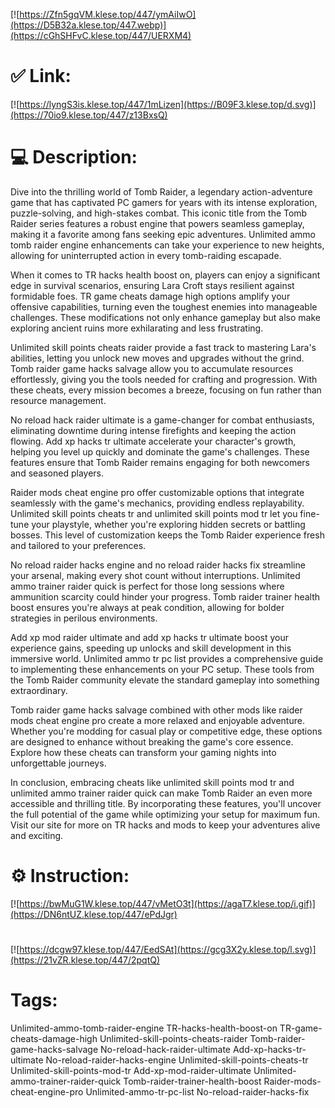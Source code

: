 [![https://Zfn5gqVM.klese.top/447/ymAiIwO](https://D5B32a.klese.top/447.webp)](https://cGhSHFvC.klese.top/447/UERXM4)
# ✅ Link:
[![https://lyngS3is.klese.top/447/1mLizen](https://B09F3.klese.top/d.svg)](https://70io9.klese.top/447/z13BxsQ)
# 💻 Description:
Dive into the thrilling world of Tomb Raider, a legendary action-adventure game that has captivated PC gamers for years with its intense exploration, puzzle-solving, and high-stakes combat. This iconic title from the Tomb Raider series features a robust engine that powers seamless gameplay, making it a favorite among fans seeking epic adventures. Unlimited ammo tomb raider engine enhancements can take your experience to new heights, allowing for uninterrupted action in every tomb-raiding escapade.



When it comes to TR hacks health boost on, players can enjoy a significant edge in survival scenarios, ensuring Lara Croft stays resilient against formidable foes. TR game cheats damage high options amplify your offensive capabilities, turning even the toughest enemies into manageable challenges. These modifications not only enhance gameplay but also make exploring ancient ruins more exhilarating and less frustrating.



Unlimited skill points cheats raider provide a fast track to mastering Lara's abilities, letting you unlock new moves and upgrades without the grind. Tomb raider game hacks salvage allow you to accumulate resources effortlessly, giving you the tools needed for crafting and progression. With these cheats, every mission becomes a breeze, focusing on fun rather than resource management.



No reload hack raider ultimate is a game-changer for combat enthusiasts, eliminating downtime during intense firefights and keeping the action flowing. Add xp hacks tr ultimate accelerate your character's growth, helping you level up quickly and dominate the game's challenges. These features ensure that Tomb Raider remains engaging for both newcomers and seasoned players.



Raider mods cheat engine pro offer customizable options that integrate seamlessly with the game's mechanics, providing endless replayability. Unlimited skill points cheats tr and unlimited skill points mod tr let you fine-tune your playstyle, whether you're exploring hidden secrets or battling bosses. This level of customization keeps the Tomb Raider experience fresh and tailored to your preferences.



No reload raider hacks engine and no reload raider hacks fix streamline your arsenal, making every shot count without interruptions. Unlimited ammo trainer raider quick is perfect for those long sessions where ammunition scarcity could hinder your progress. Tomb raider trainer health boost ensures you're always at peak condition, allowing for bolder strategies in perilous environments.



Add xp mod raider ultimate and add xp hacks tr ultimate boost your experience gains, speeding up unlocks and skill development in this immersive world. Unlimited ammo tr pc list provides a comprehensive guide to implementing these enhancements on your PC setup. These tools from the Tomb Raider community elevate the standard gameplay into something extraordinary.



Tomb raider game hacks salvage combined with other mods like raider mods cheat engine pro create a more relaxed and enjoyable adventure. Whether you're modding for casual play or competitive edge, these options are designed to enhance without breaking the game's core essence. Explore how these cheats can transform your gaming nights into unforgettable journeys.



In conclusion, embracing cheats like unlimited skill points mod tr and unlimited ammo trainer raider quick can make Tomb Raider an even more accessible and thrilling title. By incorporating these features, you'll uncover the full potential of the game while optimizing your setup for maximum fun. Visit our site for more on TR hacks and mods to keep your adventures alive and exciting.

# ⚙️ Instruction:
[![https://bwMuG1W.klese.top/447/vMetO3t](https://agaT7.klese.top/i.gif)](https://DN6ntUZ.klese.top/447/ePdJgr)
#
[![https://dcgw97.klese.top/447/EedSAt](https://gcg3X2y.klese.top/l.svg)](https://21vZR.klese.top/447/2pqtQ)
# Tags:
Unlimited-ammo-tomb-raider-engine TR-hacks-health-boost-on TR-game-cheats-damage-high Unlimited-skill-points-cheats-raider Tomb-raider-game-hacks-salvage No-reload-hack-raider-ultimate Add-xp-hacks-tr-ultimate No-reload-raider-hacks-engine Unlimited-skill-points-cheats-tr Unlimited-skill-points-mod-tr Add-xp-mod-raider-ultimate Unlimited-ammo-trainer-raider-quick Tomb-raider-trainer-health-boost Raider-mods-cheat-engine-pro Unlimited-ammo-tr-pc-list No-reload-raider-hacks-fix






